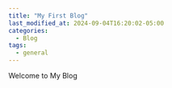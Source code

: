 ```yaml
---
title: "My First Blog"
last_modified_at: 2024-09-04T16:20:02-05:00
categories:
  - Blog
tags:
  - general
---
```


Welcome to My Blog